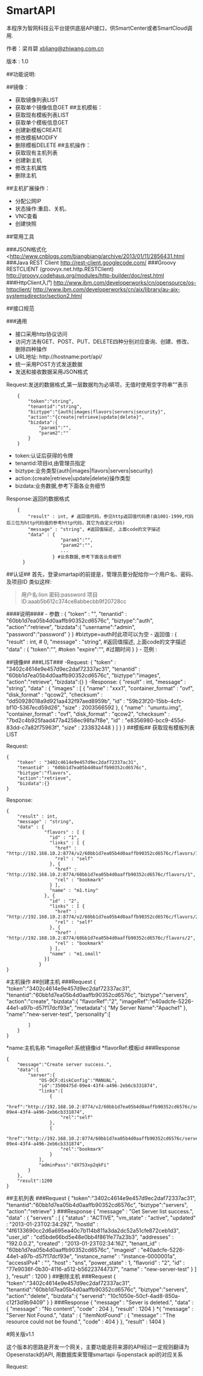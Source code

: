 SmartAPI
=========
本程序为智网科技云平台提供底层API接口，供SmartCenter或者SmartCloud调用.

作者：梁肖碧 <xbliang@zhiwang.com.cn>

版本 : 1.0


##功能说明:

##镜像：
- 获取镜像列表LIST
- 获取单个镜像信息GET
##主机模板：
- 获取现有模板列表LIST
- 获取单个模板信息GET
- 创建新模板CREATE
- 修改模板MODIFY
- 删除模板DELETE
##主机操作：
- 获取现有主机列表
- 创建新主机
- 修改主机属性
- 删除主机

##主机扩展操作：
- 分配公网IP
- 状态操作:重启、关机、
- VNC查看
- 创建快照

   
##常用工具

###JSON格式化
    <http://www.cnblogs.com/biangbiang/archive/2013/01/11/2856431.html
###Java REST Client
    <http://rest-client.googlecode.com/>
###Groovy RESTCLIENT (groovyx.net.http.RESTClient)    
    <http://groovy.codehaus.org/modules/http-builder/doc/rest.html>
###HttpClient入门
    <http://www.ibm.com/developerworks/cn/opensource/os-httpclient/>
    <http://www.ibm.com/developerworks/cn/aix/library/au-aix-systemsdirector/section2.html>

##接口规范

###通用
- 接口采用http协议访问
- 访问方法有GET、POST、PUT、DELETE四种分别对应查询、创建、修改、删除四种操作
- URL地址: http://hostname:port/api/
- 统一采用POST方式发送数据
- 发送和接收数据采用JSON格式

Request:发送的数据格式,第一层数据均为必填项，无值时使用空字符串""表示

        {
            "token":"string",
            "tenantid":"string",
            "biztype":"{auth|images|flavors|servers|security}",
            "action":"{create|retrieve|update|delete}",
            "bizdata":{
                "param1":"",
                "param2":""
            }
        }
    
- token:认证后获得的令牌
- tenantid:项目id,由管理员指定
- biztype:业务类型{auth|images|flavors|servers|security}
- action:{create|retrieve|update|delete}操作类型
- bizdata:业务数据,参考下面各业务细节  
    
Response:返回的数据格式
    
        {
            "result" : int, # 返回值代码，参见http返回值代码表(由1001-1999,代码后三位为http代码值的参考http代码，其它为自定义代码)
            "message" : "string", #返回值描述, 上面code的文字描述
            "data" : { 
                        "param1":"",
                        "param2":"",
                        ...
                     } #业务数据,参考下面各业务细节
          }

##认证##
首先，登录smartapi的前提是，管理员要分配给你一个用户名、密码、及项目ID
类似这样:
> 用户名:lion
> 密码:password
> 项目ID:aaab5b612c374ce8abbecbb9f20728cc

####说明####
    - 参数 : 
        {
            "token" : "", 
            "tenantid" : "60bb1d7ea05b4d0aaffb90352cd6576c",
            "biztype":"auth",
            "action":"retrieve",
            "bizdata":{
                        "username":"admin", 
                        "password":"password"
                        }
        }
       #biztype=auth时此项可以为空
    - 返回值 :
         {
            "result" : int, # 0,
            "message" : "string", #返回值描述, 上面code的文字描述
            "data" : { 
                        "token":"", #token
                        "expire":"", #过期时间
                     } 
          }
    - 范例 : 

##镜像##
###LIST###
        -Request:
         {
            "token" : "3402c4614e9e457d9ec2daf72337ac31", 
            "tenantid" : "60bb1d7ea05b4d0aaffb90352cd6576c",
            "biztype":"images",
            "action":"retrieve",
            "bizdata":{}
        }
        -Response:
         {
            "result" : int, 
            "message" : "string", 
            "data" : {
                      "images" : [ {
                        "name" : "xxx1",
                        "container_format" : "ovf",
                        "disk_format" : "qcow2",
                        "checksum" : "dd50928018a9d921aa432f97aed8959b",
                        "id" : "59b23f20-15bb-4cfc-bf10-5367ecd59d26",
                        "size" : 2003566592
                      }, {
                        "name" : "ununtu.img",
                        "container_format" : "ovf",
                        "disk_format" : "qcow2",
                        "checksum" : "7bd2c4b925faad477a4258ec98fa7f8e",
                        "id" : "e8356980-bcc9-455d-83dd-c7a82f75963f",
                        "size" : 233832448
                      } ]
                    }
          }
##模板##
获取现有模板列表LIST
 
Request:

    {
        "token" : "3402c4614e9e457d9ec2daf72337ac31", 
        "tenantid" : "60bb1d7ea05b4d0aaffb90352cd6576c",
        "biztype":"flavors",
        "action":"retrieve",
        "bizdata":{}
    }

Response:

    {
        "result" : int, 
        "message" : "string", 
        "data" : {
                  "flavors" : [ {
                    "id" : "1",
                    "links" : [ {
                      "href" : "http://192.168.10.2:8774/v2/60bb1d7ea05b4d0aaffb90352cd6576c/flavors/1",
                      "rel" : "self"
                    }, {
                      "href" : "http://192.168.10.2:8774/60bb1d7ea05b4d0aaffb90352cd6576c/flavors/1",
                      "rel" : "bookmark"
                    } ],
                    "name" : "m1.tiny"
                  }, {
                    "id" : "2",
                    "links" : [ {
                      "href" : "http://192.168.10.2:8774/v2/60bb1d7ea05b4d0aaffb90352cd6576c/flavors/2",
                      "rel" : "self"
                    }, {
                      "href" : "http://192.168.10.2:8774/60bb1d7ea05b4d0aaffb90352cd6576c/flavors/2",
                      "rel" : "bookmark"
                    } ],
                    "name" : "m1.small"
                  }]
                }
    }

#主机操作
##创建主机
###Request 
    {
        "token":"3402c4614e9e457d9ec2daf72337ac31",
        "tenantid":"60bb1d7ea05b4d0aaffb90352cd6576c",
        "biztype":"servers",
        "action":"create",
        "bizdata":{
            "flavorRef":"2",
            "imageRef":"e40adcfe-5226-44e1-a97b-d57f17dcf93e",
            "metadata":{
                "My Server Name":"Apache1"
            },
            "name":"new-server-test",
            "personality":[
                
            ]
        }
    }
*name:主机名称
*imageRef:系统镜像id
*flavorRef:模板id
###Response

    {
        "message":"Create server success.",
        "data":{
            "server":{
                "OS-DCF:diskConfig":"MANUAL",
                "id":"3500475d-09e4-43f4-a496-2eb6cb331874",
                "links":[
                    {
                        "href":"http://192.168.10.2:8774/v2/60bb1d7ea05b4d0aaffb90352cd6576c/servers/3500475d-09e4-43f4-a496-2eb6cb331874",
                        "rel":"self"
                    },
                    {
                        "href":"http://192.168.10.2:8774/60bb1d7ea05b4d0aaffb90352cd6576c/servers/3500475d-09e4-43f4-a496-2eb6cb331874",
                        "rel":"bookmark"
                    }
                ],
                "adminPass":"dX753xp2qkFi"
            }
        },
        "result":1200
    }
##主机列表
###Request
    {
        "token":"3402c4614e9e457d9ec2daf72337ac31",
        "tenantid":"60bb1d7ea05b4d0aaffb90352cd6576c",
        "biztype":"servers",
        "action":"retrieve"
 }
###Response
    {
  "message" : "Get Server list success.",
  "data" : {
    "servers" : [ {
      "status" : "ACTIVE",
      "vm_state" : "active",
      "updated" : "2013-01-23T02:34:29Z",
      "hostId" : "4f6133690cc2d6a695ea40c7b114b811a3da2dc52a51cfe872ceb1d3",
      "user_id" : "cd5bde66bd5e48e0bb4f861fe77a23b3",
      "addresses" : "192.0.0.2",
      "created" : "2013-01-23T02:34:16Z",
      "tenant_id" : "60bb1d7ea05b4d0aaffb90352cd6576c",
      "imageid" : "e40adcfe-5226-44e1-a97b-d57f17dcf93e",
      "instance_name" : "instance-0000001a",
      "accessIPv4" : "",
      "host" : "sns",
      "power_state" : 1,
      "flavorid" : "2",
      "id" : "77e9036f-0b30-4116-a512-b56223744737",
      "name" : "new-server-test"
    } ]
  },
  "result" : 1200
}
##删除主机
###Request
    {
        "token":"3402c4614e9e457d9ec2daf72337ac31",
        "tenantid":"60bb1d7ea05b4d0aaffb90352cd6576c",
        "biztype":"servers",
        "action":"delete",
        "bizdata":{
            "serverid": "10c1050e-50cf-4ad8-850a-c12f3d9b9409"
        }
    }
###Response
    {
      "message" : "Sever is deleted.",
      "data" : {
        "message" : "No content",
        "code" : 204
      },
      "result" : 1204
    }
    *{
      "message" : "Server Not Found.",
      "data" : {
        "itemNotFound" : {
          "message" : "The resource could not be found.",
          "code" : 404
        }
      },
      "result" : 1404
    }
    
    
#网关版v1.1

这个版本的思路是开发一个网关，主要功能是将来源的API经过一定规则翻译为Opesenstack的API,
用数据库来管理smartapi 与openstack api的对应关系


Request:

